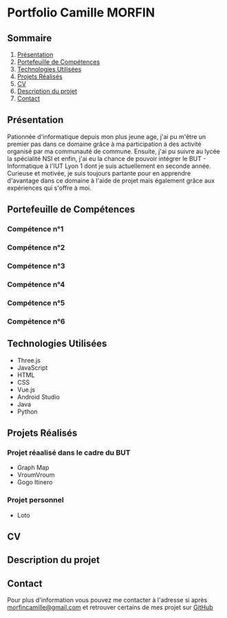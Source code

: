 # Portfolio Camille MORFIN

## Sommaire
1. [Présentation](#présentation)
2. [Portefeuille de Compétences](#portefeuille-de-compétences)
3. [Technologies Utilisées](#technologies-utilisées)
4. [Projets Réalisés](#projets-réalisés)
5. [CV](#cv)
6. [Description du projet](#description-du-projet)
7. [Contact](#contact)

## Présentation
Pationnée d'informatique depuis mon plus jeune age, j'ai pu m'être un premier pas dans ce domaine grâce à ma participation à des activité organisé par ma communauté de commune. Ensuite, j'ai pu suivre au lycée la spécialité NSI et enfin, j'ai eu la chance de pouvoir intégrer le BUT - Informatique à l'IUT Lyon 1 dont je suis actuellement en seconde année. Curieuse et motivée, je suis toujours partante pour en apprendre d'avantage dans ce domaine à l'aide de projet mais également grâce aux expériences qui s'offre à moi.

## Portefeuille de Compétences
### Compétence n°1
### Compétence n°2
### Compétence n°3
### Compétence n°4
### Compétence n°5
### Compétence n°6

## Technologies Utilisées
- Three.js
- JavaScript
- HTML
- CSS
- Vue.js
- Android Studio
- Java
- Python

## Projets Réalisés
### Projet réaalisé dans le cadre du BUT
- Graph Map 
- VroumVroum
- Gogo Itinero
### Projet personnel
- Loto

## CV

## Description du projet

## Contact
Pour plus d'information vous pouvez me contacter à l'adresse si après [morfincamille@gmail.com](mailto:morfincamille@gmail.com) et retrouver certains de mes projet sur [GitHub](https://github.com/CamsCams04)
